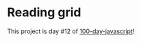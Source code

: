 # Reading grid

This project is day #12 of <a href="https://github.com/grigoryan-m/100-day-javascript">100-day-javascript</a>!
